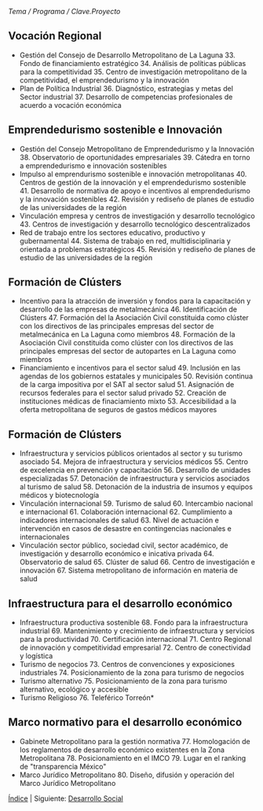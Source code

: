 
_Tema / Programa / Clave.Proyecto_

## Vocación Regional

* Gestión del Consejo de Desarrollo Metropolitano de La Laguna
    33. Fondo de financiamiento estratégico
    34. Análisis de políticas públicas para la competitividad
    35. Centro de investigación metropolitano de la competitividad, el emprendedurismo y la innovación
* Plan de Política Industrial
    36. Diagnóstico, estrategias y metas del Sector industrial
    37. Desarrollo de competencias profesionales de acuerdo a vocación económica

## Emprendedurismo sostenible e Innovación

* Gestión del Consejo Metropolitano de Emprendedurismo y la Innovación
    38. Observatorio de oportunidades empresariales
    39. Cátedra en torno a emprendedurismo e innovación sostenibles
* Impulso al emprendurismo sostenible e innovación metropolitanas
    40. Centros de gestión de la innovación y el emprendedurismo sostenible
    41. Desarrollo de normativa de apoyo e incentivos al emprendedurismo y la innovación sostenibles
    42. Revisión y rediseño de planes de estudio de las universidades de la región
* Vinculación empresa y centros de investigación y desarrollo tecnológico
    43. Centros de investigación y desarrollo tecnológico descentralizados
* Red de trabajo entre los sectores educativo, productivo y gubernamental
    44. Sistema de trabajo en red, multidisciplinaria y orientada a problemas estratégicos
    45. Revisión y rediseño de planes de estudio de las universidades de la región

## Formación de Clústers

* Incentivo para la atracción de inversión y fondos para la capacitación y desarrollo de las empresas de metalmecánica
    46. Identificación de Clústers
    47. Formación del la Asociación Civil constituida como clúster con los directivos de las principales empresas del sector de metalmecánica en La Laguna como miembros
    48. Formación de la Asociación Civil constituida como clúster con los directivos de las principales empresas del sector de autopartes en La Laguna como miembros
* Financiamiento e incentivos para el sector salud
    49. Inclusión en las agendas de los gobiernos estatales y municipales
    50. Revisión continua de la carga impositiva por el SAT al sector salud
    51. Asignación de recursos federales para el sector salud privado
    52. Creación de instituciones médicas de finaciamiento mixto
    53. Accesibilidad a la oferta metropolitana de seguros de gastos médicos mayores

## Formación de Clústers

* Infraestructura y servicios públicos orientados al sector y su turismo asociado
    54. Mejora de infraestructura y servicios médicos
    55. Centro de excelencia en prevención y capacitación
    56. Desarrollo de unidades especializadas
    57. Detonación de infraestructura y servicios asociados al turismo de salud
    58. Detonación de la industria de insumos y equipos médicos y biotecnología
* Vinculación internacional
    59. Turismo de salud
    60. Intercambio nacional e internacional
    61. Colaboración internacional
    62. Cumplimiento a indicadores internacionales de salud
    63. Nivel de actuación e intervención en casos de desastre en contingencias nacionales e internacionales
* Vinculación sector público, sociedad civil, sector académico, de investigación y desarrollo económico e inicativa privada
    64. Observatorio de salud
    65. Clúster de salud
    66. Centro de investigación e innovación
    67. Sistema metropolitano de información en materia de salud

## Infraestructura para el desarrollo económico

* Infraestructura productiva sostenible
    68. Fondo para la infraestructura industrial
    69. Mantenimiento y crecimiento de infraestructura y servicios para la productividad
    70. Certificación internacional
    71. Centro Regional de innovación y competitividad empresarial
    72. Centro de conectividad y logística
* Turismo de negocios
    73. Centros de convenciones y exposiciones industriales
    74. Posicionamiento de la zona para turismo de negocios
* Turismo alternativo
    75. Posicionamiento de la zona para turismo alternativo, ecológico y accesible
* Turismo Religioso
    76. Teleférico Torreón*

## Marco normativo para el desarrollo económico

* Gabinete Metropolitano para la gestión normativa
    77. Homologación de los reglamentos de desarrollo económico existentes en la Zona Metropolitana
    78. Posicionamiento en el IMCO
    79. Lugar en el ranking de "transparencia México"
* Marco Jurídico Metropolitano
    80. Diseño, difusión y operación del Marco Jurídico Metropolitano

[Índice](indice.html) | Siguiente: [Desarrollo Social](cartera-proyectos-desarrollo-social.html)

